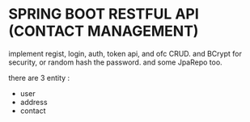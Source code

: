 # SPRING BOOT RESTFUL API (CONTACT MANAGEMENT)

implement regist, login, auth, token api, and ofc CRUD.
and BCrypt for security, or random hash the password.
and some JpaRepo too.


there are 3 entity : 

- user
- address
- contact